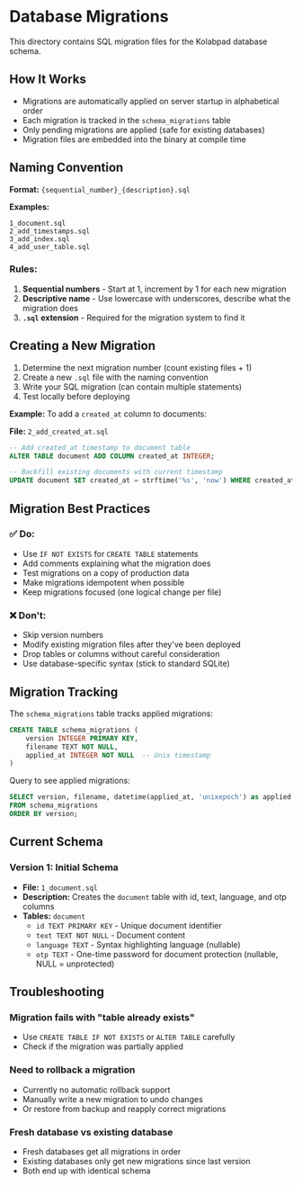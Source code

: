 # Database Migrations

This directory contains SQL migration files for the Kolabpad database schema.

## How It Works

- Migrations are automatically applied on server startup in alphabetical order
- Each migration is tracked in the `schema_migrations` table
- Only pending migrations are applied (safe for existing databases)
- Migration files are embedded into the binary at compile time

## Naming Convention

**Format:** `{sequential_number}_{description}.sql`

**Examples:**
```
1_document.sql
2_add_timestamps.sql
3_add_index.sql
4_add_user_table.sql
```

### Rules:
1. **Sequential numbers** - Start at 1, increment by 1 for each new migration
2. **Descriptive name** - Use lowercase with underscores, describe what the migration does
3. **`.sql` extension** - Required for the migration system to find it

## Creating a New Migration

1. Determine the next migration number (count existing files + 1)
2. Create a new `.sql` file with the naming convention
3. Write your SQL migration (can contain multiple statements)
4. Test locally before deploying

**Example:** To add a `created_at` column to documents:

**File:** `2_add_created_at.sql`
```sql
-- Add created_at timestamp to document table
ALTER TABLE document ADD COLUMN created_at INTEGER;

-- Backfill existing documents with current timestamp
UPDATE document SET created_at = strftime('%s', 'now') WHERE created_at IS NULL;
```

## Migration Best Practices

### ✅ Do:
- Use `IF NOT EXISTS` for `CREATE TABLE` statements
- Add comments explaining what the migration does
- Test migrations on a copy of production data
- Make migrations idempotent when possible
- Keep migrations focused (one logical change per file)

### ❌ Don't:
- Skip version numbers
- Modify existing migration files after they've been deployed
- Drop tables or columns without careful consideration
- Use database-specific syntax (stick to standard SQLite)

## Migration Tracking

The `schema_migrations` table tracks applied migrations:

```sql
CREATE TABLE schema_migrations (
    version INTEGER PRIMARY KEY,
    filename TEXT NOT NULL,
    applied_at INTEGER NOT NULL  -- Unix timestamp
)
```

Query to see applied migrations:
```sql
SELECT version, filename, datetime(applied_at, 'unixepoch') as applied
FROM schema_migrations
ORDER BY version;
```

## Current Schema

### Version 1: Initial Schema
- **File:** `1_document.sql`
- **Description:** Creates the `document` table with id, text, language, and otp columns
- **Tables:** `document`
  - `id TEXT PRIMARY KEY` - Unique document identifier
  - `text TEXT NOT NULL` - Document content
  - `language TEXT` - Syntax highlighting language (nullable)
  - `otp TEXT` - One-time password for document protection (nullable, NULL = unprotected)

## Troubleshooting

### Migration fails with "table already exists"
- Use `CREATE TABLE IF NOT EXISTS` or `ALTER TABLE` carefully
- Check if the migration was partially applied

### Need to rollback a migration
- Currently no automatic rollback support
- Manually write a new migration to undo changes
- Or restore from backup and reapply correct migrations

### Fresh database vs existing database
- Fresh databases get all migrations in order
- Existing databases only get new migrations since last version
- Both end up with identical schema
